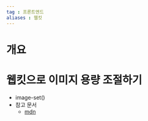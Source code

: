 ```yaml
---
tag : 프론트엔드
aliases : 웹킷
---
```

# 개요

# 웹킷으로 이미지 용량 조절하기 
- image-set()
- 참고 문서
	- [mdn](https://developer.mozilla.org/en-US/docs/Web/CSS/image/image-set)